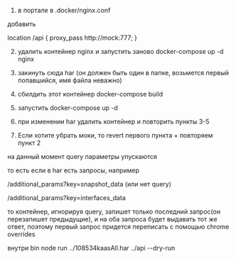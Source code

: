 1. в портале в .docker/nginx.conf

добавить

location /api {
    proxy_pass http://mock:777;
}

2. удалить контейнер nginx и запустить заново docker-compose up -d nginx

3. закинуть сюда har (он должен быть один в папке, возьмется первый попавшийся, имя файла неважно)

4. сбилдить этот контейнер docker-compose build

5. запустить docker-compose up -d

6. при изменении har удалить контейнер и повторить пункты 3-5

7. Если хотите убрать моки, то revert первого пункта + повторяем пункт 2

на данный момент query параметры упускаются

то есть если в har есть запросы, например

/additional_params?key=snapshot_data (или нет query)

/additional_params?key=interfaces_data

то контейнер, игнорируя query, запишет только последний запрос(он перезапишет предыдущие), и на оба запроса будет выдавать тот же ответ, поэтому первый запрос придется переписать с помощью chrome overrides

внутри bin
node run ../108534kaasAll.har ../api --dry-run

